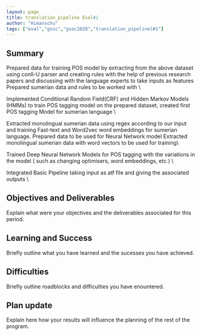 ```yaml
---
layout: page
title: translation_pipeline Eval#1
author: "Himanschu"
tags: ["eval","gsoc","gsoc2020","translation_pipelinel#1"]
---
```


## Summary
Prepared data for training POS model by extracting from the above dataset using conll-U parser and creating rules with the help of previous research papers and discussing with the language experts to take inputs as features	Prepared sumerian data and rules to be worked with \

Implemented Conditional Random Field(CRF) and Hidden Markov Models (HMMs) to train POS tagging model on the prepared dataset, created first POS tagging Model for sumerian language	\

Extracted monolingual sumerian data using regex according to our input and training Fast-text and Word2vec word embeddings for sumerian language. Prepared data to be used for Neural Network model	Extracted monolingual sumerian data with word vectors to be used for training\

Trained Deep Neural Network Models for POS tagging with the variations in the model ( such as changing optimisers, word embeddings, etc.) \

Integrated Basic Pipeline taking input as atf file and giving the associated outputs \

## Objectives and Deliverables
Explain what were your objectives and the deliverables associated for this period.


## Learning and Success
Briefly outline what you have learned and the sucesses you have achieved.

## Difficulties
Briefly outline roadblocks and difficulties you have enountered.

## Plan update
Explain here how your results will influence the planning of the rest of the program.
